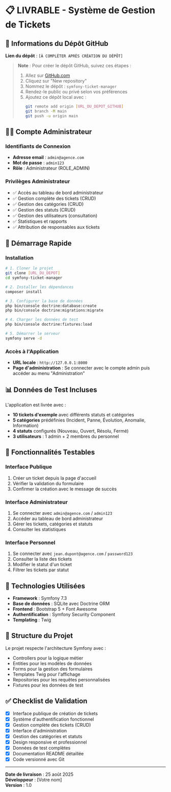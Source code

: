 # 📋 LIVRABLE - Système de Gestion de Tickets

## 🔗 Informations du Dépôt GitHub

**Lien du dépôt** : `[À COMPLÉTER APRÈS CRÉATION DU DÉPÔT]`

> **Note** : Pour créer le dépôt GitHub, suivez ces étapes :
>
> 1. Allez sur [GitHub.com](https://github.com)
> 2. Cliquez sur "New repository"
> 3. Nommez le dépôt : `symfony-ticket-manager`
> 4. Rendez-le public ou privé selon vos préférences
> 5. Ajoutez ce dépôt local avec :
>     ```bash
>     git remote add origin [URL_DU_DEPOT_GITHUB]
>     git branch -M main
>     git push -u origin main
>     ```

## 👨‍💼 Compte Administrateur

### Identifiants de Connexion

-   **Adresse email** : `admin@agence.com`
-   **Mot de passe** : `admin123`
-   **Rôle** : Administrateur (ROLE_ADMIN)

### Privilèges Administrateur

-   ✅ Accès au tableau de bord administrateur
-   ✅ Gestion complète des tickets (CRUD)
-   ✅ Gestion des catégories (CRUD)
-   ✅ Gestion des statuts (CRUD)
-   ✅ Gestion des utilisateurs (consultation)
-   ✅ Statistiques et rapports
-   ✅ Attribution de responsables aux tickets

## 🚀 Démarrage Rapide

### Installation

```bash
# 1. Cloner le projet
git clone [URL_DU_DEPOT]
cd symfony-ticket-manager

# 2. Installer les dépendances
composer install

# 3. Configurer la base de données
php bin/console doctrine:database:create
php bin/console doctrine:migrations:migrate

# 4. Charger les données de test
php bin/console doctrine:fixtures:load

# 5. Démarrer le serveur
symfony serve -d
```

### Accès à l'Application

-   **URL locale** : `http://127.0.0.1:8000`
-   **Page d'administration** : Se connecter avec le compte admin puis accéder au menu "Administration"

## 📊 Données de Test Incluses

L'application est livrée avec :

-   **10 tickets d'exemple** avec différents statuts et catégories
-   **5 catégories** prédéfinies (Incident, Panne, Évolution, Anomalie, Information)
-   **4 statuts** configurés (Nouveau, Ouvert, Résolu, Fermé)
-   **3 utilisateurs** : 1 admin + 2 membres du personnel

## 🎯 Fonctionnalités Testables

### Interface Publique

1. Créer un ticket depuis la page d'accueil
2. Vérifier la validation du formulaire
3. Confirmer la création avec le message de succès

### Interface Administrateur

1. Se connecter avec `admin@agence.com` / `admin123`
2. Accéder au tableau de bord administrateur
3. Gérer les tickets, catégories et statuts
4. Consulter les statistiques

### Interface Personnel

1. Se connecter avec `jean.dupont@agence.com` / `password123`
2. Consulter la liste des tickets
3. Modifier le statut d'un ticket
4. Filtrer les tickets par statut

## 🔧 Technologies Utilisées

-   **Framework** : Symfony 7.3
-   **Base de données** : SQLite avec Doctrine ORM
-   **Frontend** : Bootstrap 5 + Font Awesome
-   **Authentification** : Symfony Security Component
-   **Templating** : Twig

## 📁 Structure du Projet

Le projet respecte l'architecture Symfony avec :

-   Controllers pour la logique métier
-   Entities pour les modèles de données
-   Forms pour la gestion des formulaires
-   Templates Twig pour l'affichage
-   Repositories pour les requêtes personnalisées
-   Fixtures pour les données de test

## ✅ Checklist de Validation

-   [x] Interface publique de création de tickets
-   [x] Système d'authentification fonctionnel
-   [x] Gestion complète des tickets (CRUD)
-   [x] Interface d'administration
-   [x] Gestion des catégories et statuts
-   [x] Design responsive et professionnel
-   [x] Données de test complètes
-   [x] Documentation README détaillée
-   [x] Code versionné avec Git

---

**Date de livraison** : 25 août 2025  
**Développeur** : [Votre nom]  
**Version** : 1.0
